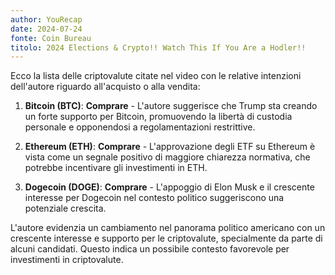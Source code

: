 ```yaml
---
author: YouRecap
date: 2024-07-24
fonte: Coin Bureau
titolo: 2024 Elections & Crypto!! Watch This If You Are a Hodler!!
---
```


Ecco la lista delle criptovalute citate nel video con le relative intenzioni dell'autore riguardo all'acquisto o alla vendita:

1. **Bitcoin (BTC)**: **Comprare** - L'autore suggerisce che Trump sta creando un forte supporto per Bitcoin, promuovendo la libertà di custodia personale e opponendosi a regolamentazioni restrittive.

2. **Ethereum (ETH)**: **Comprare** - L'approvazione degli ETF su Ethereum è vista come un segnale positivo di maggiore chiarezza normativa, che potrebbe incentivare gli investimenti in ETH.

3. **Dogecoin (DOGE)**: **Comprare** - L'appoggio di Elon Musk e il crescente interesse per Dogecoin nel contesto politico suggeriscono una potenziale crescita.

L'autore evidenzia un cambiamento nel panorama politico americano con un crescente interesse e supporto per le criptovalute, specialmente da parte di alcuni candidati. Questo indica un possibile contesto favorevole per investimenti in criptovalute.
